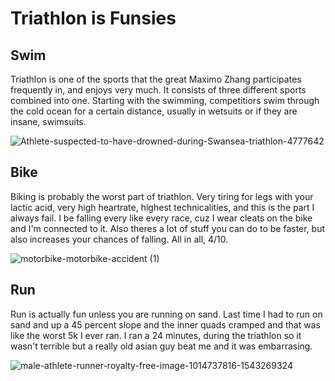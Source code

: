 # Triathlon is Funsies

## Swim


Triathlon is one of the sports that the great Maximo Zhang participates frequently in, and enjoys very much. It consists of three different sports combined into one. Starting with the swimming, competitiors swim through the cold ocean for a certain distance, usually in wetsuits or if they are insane, swimsuits. 

![Athlete-suspected-to-have-drowned-during-Swansea-triathlon-4777642](https://github.com/maximozhang/triathlon/assets/145702814/1c212979-e2b1-4db1-b776-52a193fe02c3)

## Bike

Biking is probably the worst part of triathlon. Very tiring for legs with your lactic acid, very high heartrate, highest technicalities, and this is the part I always fail. I be falling every like every race, cuz I wear cleats on the bike and I'm connected to it. Also theres a lot of stuff you can do to be faster, but also increases your chances of falling. All in all, 4/10. <br>

![motorbike-motorbike-accident (1)](https://github.com/maximozhang/triathlon/assets/145702814/de51ce2d-1e86-4352-ab61-301e4a1cfe1d)

## Run

Run is actually fun unless you are running on sand. Last time I had to run on sand and up a 45 percent slope and the inner quads cramped and that was like the worst 5k I ever ran. I ran a 24 minutes, during the triathlon so it wasn't terrible but a really old asian guy beat me and it was embarrasing. <br>

![male-athlete-runner-royalty-free-image-1014737816-1543269324](https://github.com/maximozhang/triathlon/assets/145702814/a168bfcc-9adf-4086-ab4c-a9c18c4e2242)


